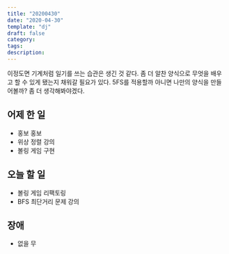 ```yaml
---
title: "20200430"
date: "2020-04-30"
template: "dj"
draft: false
category:
tags:
description:
---
```


이정도면 기계처럼 일기를 쓰는 습관은 생긴 것 같다.
좀 더 알찬 양식으로 무엇을 배우고 할 수 있게 됐는지 채워갈 필요가 있다.
5FS를 적용할까 아니면 나만의 양식을 만들어볼까?
좀 더 생각해봐야겠다.

## 어제 한 일

* 홍보 홍보
* 위상 정렬 강의
* 볼링 게임 구현

## 오늘 할 일

* 볼링 게임 리팩토링
* BFS 최단거리 문제 강의

## 장애

* 없을 무
